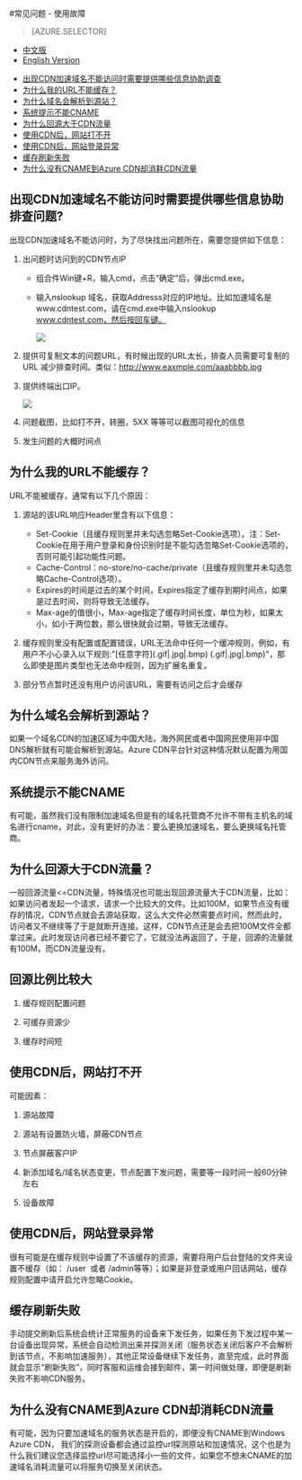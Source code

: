 <properties linkid="dev-net-common-tasks-cdn" urlDisplayName="CDN" pageTitle="Windows Azure CDN FAQ - Azure feature guide" metaKeywords="Azure CDN, Azure CDN, Azure blobs, Azure caching, Azure add-ons, 不能缓存, 不能CNAME, 回源比例大, 缓存刷新失败, CDN FAQ, CDN常见问题, CDN使用故障, CDN服务故障, CDN配置错误, 速度慢, 网站打不开, 登录异常, CNAME, CDN技术文档, CDN帮助文档" description="Find answers to common service consulting or inquiries related to Windows Azure CDN" metaCanonical="" services="" documentationCenter=".NET" title="" authors="" solutions="" manager="" editor="" />
<tags ms.service="cdn"
    ms.date=""
    wacn.date="2/23/2016"
    />
#常见问题 - 使用故障

> [AZURE.SELECTOR]
- [中文版](/documentation/articles/cdn-faq-service-issues)
- [English Version](/documentation/articles/cdn-enus-faq-service-issues)

+ [出现CDN加速域名不能访问时需要提供哪些信息协助调查](#step10)
+ [为什么我的URL不能缓存？](#step1)
+ [为什么域名会解析到源站？](#step2)
+ [系统提示不能CNAME](#step3)
+ [为什么回源大于CDN流量](#step4)
+ [使用CDN后，网站打不开](#step5)
+ [使用CDN后，网站登录异常](#step6)
+ [缓存刷新失败](#step8)
+ [为什么没有CNAME到Azure CDN却消耗CDN流量](#step9)

## **出现CDN加速域名不能访问时需要提供哪些信息协助排查问题?**<a id="step10"></a>

出现CDN加速域名不能访问时，为了尽快找出问题所在，需要您提供如下信息：

1. 出问题时访问到的CDN节点IP
   - 组合件Win键+R，输入cmd，点击“确定”后，弹出cmd.exe。
   - 输入nslookup 域名，获取Addresss对应的IP地址。比如加速域名是www.cdntest.com，请在cmd.exe中输入nslookup www.cdntest.com，然后按回车键。
   
     ![][1]
2. 提供可复制文本的问题URL，有时候出现的URL太长，排查人员需要可复制的URL 减少排查时间。类似：http://www.eaxmple.com/aaabbbb.jpg
3. 提供终端出口IP。

     ![][2]
   
4. 问题截图，比如打不开，转圈，5XX 等等可以截图可视化的信息
5. 发生问题的大概时间点

## **为什么我的URL不能缓存？**<a id="step1"></a>

URL不能被缓存，通常有以下几个原因： 

1. 源站的该URL响应Header里含有以下信息：
   - Set-Cookie（且缓存规则里并未勾选忽略Set-Cookie选项）。注：Set-Cookie在用于用户登录和身份识别时是不能勾选忽略Set-Cookie选项的，否则可能引起功能性问题。
   - Cache-Control：no-store/no-cache/private（且缓存规则里并未勾选忽略Cache-Control选项）。
   - Expires的时间是过去的某个时间，Expires指定了缓存到期时间点，如果是过去时间，则将导致无法缓存。
   - Max-age的值很小，Max-age指定了缓存时间长度，单位为秒，如果太小，如小于两位数，那么很快就会过期，导致无法缓存。

2. 缓存规则里没有配置或配置错误，URL无法命中任何一个缓冲规则，例如，有用户不小心录入以下规则:"\[任意字符\]\(.gif|.jpg|.bmp\) (\.gif|.jpg|.bmp\)"，那么即使是图片类型也无法命中规则，因为扩展名重复。
   
3. 部分节点暂时还没有用户访问该URL，需要有访问之后才会缓存

## **为什么域名会解析到源站？**<a id="step2"></a>

如果一个域名CDN的加速区域为中国大陆，海外网民或者中国网民使用非中国DNS解析就有可能会解析到源站。Azure CDN平台针对这种情况默认配置为用国内CDN节点来服务海外访问。

## **系统提示不能CNAME**<a id="step3"></a>

有可能，虽然我们没有限制加速域名但是有的域名托管商不允许不带有主机名的域名进行cname，对此，没有更好的办法：要么更换加速域名，要么更换域名托管商。

## **为什么回源大于CDN流量？**<a id="step4"></a>

一般回源流量<=CDN流量，特殊情况也可能出现回源流量大于CDN流量，比如：如果访问者发起一个请求，请求一个比较大的文件。比如100M，如果节点没有缓存的情况，CDN节点就会去源站获取，这么大文件必然需要点时间，然而此时，访问者又不继续等了于是就断开连接。这样，CDN节点还是会去把100M文件全都拿过来。此时发现访问者已经不要它了，它就没法再返回了，于是，回源的流量就有100M，而CDN流量没有。

## **回源比例比较大**<a id="step5"></a>

1. 缓存规则配置问题
    
2. 可缓存资源少
    
3. 缓存时间短    

## **使用CDN后，网站打不开**<a id="step6"></a> 

可能因素：
 
1. 源站故障
     
2. 源站有设置防火墙，屏蔽CDN节点
    
3. 节点屏蔽客户IP
     
4. 新添加域名/域名状态变更，节点配置下发问题，需要等一段时间一般60分钟左右
     
5. 设备故障  
    
## **使用CDN后，网站登录异常**<a id="step7"></a>

很有可能是在缓存规则中设置了不该缓存的资源，需要将用户后台登陆的文件夹设置不缓存（如： /user  或者 /admin等等）；如果是非登录或用户回话网站，缓存规则配置中请开启允许忽略Cookie。

## **缓存刷新失败**<a id="step8"></a>

手动提交刷新后系统会统计正常服务的设备来下发任务，如果任务下发过程中某一台设备出现异常，系统会自动检测出来并探测关闭（服务状态关闭后客户不会解析到该节点，不影响加速服务），其他正常设备继续下发任务，直至完成，此时界面就会显示“刷新失败”，同时客服和运维会接到邮件，第一时间做处理，即便是刷新失败不影响CDN服务。

## **为什么没有CNAME到Azure CDN却消耗CDN流量**<a id="step9"></a>

有可能，因为只要加速域名的服务状态是开启的，即便没有CNAME到Windows Azure CDN， 我们的探测设备都会通过监控url探测原站和加速情况，这个也是为什么我们建议您选择监控url尽可能选择小一些的文件，如果您不想未CNAME的加速域名消耗流量可以将服务切换至关闭状态。

[1]: ./media/cdn-doc/032.png
[2]: ./media/cdn-doc/033.png